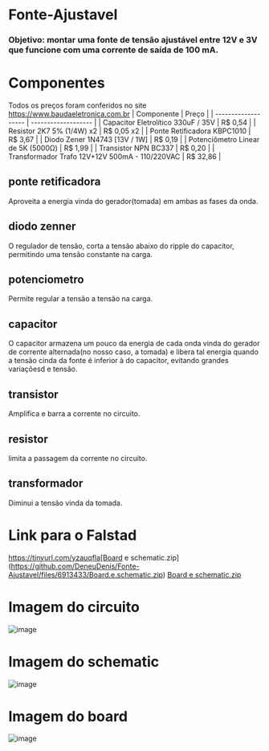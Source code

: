 # Fonte-Ajustavel
### Objetivo: montar uma fonte de tensão ajustável entre 12V e 3V que funcione com uma corrente de saída de 100 mA.
# Componentes
Todos os preços foram conferidos no site https://www.baudaeletronica.com.br
| Componente  |  Preço  |
| ------------------- | ------------------- |
|  Capacitor Eletrolítico 330uF / 35V |  R$ 0,54 |
|  Resistor 2K7 5% (1/4W) x2 |  R$ 0,05 x2 |
|  Ponte Retificadora KBPC1010 |  R$ 3,67 |
|  Diodo Zener 1N4743 [13V / 1W] |  R$ 0,19 |
|  Potenciômetro Linear de 5K (5000Ω) |  R$ 1,99 |
|  Transistor NPN BC337 |  R$ 0,20 |
|  Transformador Trafo 12V+12V 500mA - 110/220VAC |  R$ 32,86 |

## ponte retificadora
Aproveita a energia vinda do gerador(tomada) em ambas as fases da onda.
## diodo zenner
O regulador de tensão, corta a tensão abaixo do ripple do capacitor, permitindo uma tensão constante na carga.
## potenciometro
Permite regular a tensão a tensão na carga.
## capacitor
O capacitor armazena um pouco da energia de cada onda vinda do gerador de corrente alternada(no nosso caso, a tomada) e libera tal energia quando a tensão cinda da fonte é inferior à do capacitor, evitando grandes variaçõesd e tensão.
## transistor
Amplifica e barra a corrente no circuito.
## resistor
limita a passagem da corrente no circuito.
## transformador
Diminui a tensão vinda da tomada.
# Link para o Falstad
https://tinyurl.com/yzauqfla[Board e schematic.zip](https://github.com/DeneuDenis/Fonte-Ajustavel/files/6913433/Board.e.schematic.zip)
[Board e schematic.zip](https://github.com/DeneuDenis/Fonte-Ajustavel/files/6913434/Board.e.schematic.zip)

# Imagem do circuito
![image](https://user-images.githubusercontent.com/68250033/127785311-03c42bc8-bcb4-443f-ba87-aa717113c6ab.png)
# Imagem do schematic
![image](https://user-images.githubusercontent.com/68250033/127785332-94cf212a-0213-4f40-a7f6-897098b376c7.png)
# Imagem do board
![image](https://user-images.githubusercontent.com/68250033/127785052-da3b0d05-0426-483a-90cd-1333ae8d7b56.png)

